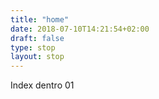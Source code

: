```yaml
---
title: "home"
date: 2018-07-10T14:21:54+02:00
draft: false
type: stop
layout: stop
---
```

Index dentro 01